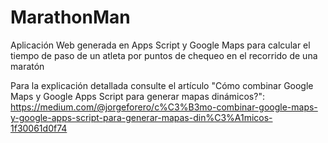 # MarathonMan
Aplicación Web generada en Apps Script y Google Maps para calcular el tiempo de paso de un atleta por puntos de chequeo en el recorrido de una maratón 

Para la explicación detallada consulte el artículo "Cómo combinar Google Maps y Google Apps Script para generar mapas dinámicos?":
https://medium.com/@jorgeforero/c%C3%B3mo-combinar-google-maps-y-google-apps-script-para-generar-mapas-din%C3%A1micos-1f30061d0f74
